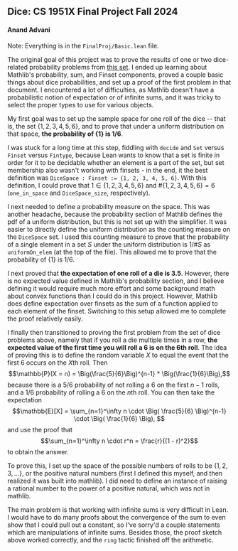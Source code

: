 ## Dice: CS 1951X Final Project Fall 2024
#### Anand Advani

Note: Everything is in the `FinalProj/Basic.lean` file.

The original goal of this project was to prove the results of one or two dice-related probability problems from [this set](https://www.madandmoonly.com/doctormatt/mathematics/dice1.pdf). I ended up learning about Mathlib's probability, sum, and Finset components, proved a couple basic things about dice probabilities, and set up a proof of the first problem in that document. I encountered a lot of difficulties, as Mathlib doesn't have a probabilistic notion of expectation or of infinite sums, and it was tricky to select the proper types to use for various objects.

My first goal was to set up the sample space for one roll of the dice -- that is, the set $\{1, 2, 3, 4, 5, 6\}$, and to prove that under a uniform distribution on that space, **the probability of $\{1\}$ is $1/6$**.

I was stuck for a long time at this step, fiddling with `decide` and `Set` versus `Finset` versus `Fintype`, because Lean wants to know that a set is finite in order for it to be decidable whether an element is a part of the set, but set membership also wasn't working with finsets - in the end, it the best definition was `DiceSpace : Finset := {1, 2, 3, 4, 5, 6}`. With this definition, I could prove that $1 \in \{1, 2, 3, 4, 5, 6\}$ and $\#\{1, 2, 3, 4, 5, 6\} = 6$ (`one_in_space` and `DiceSpace_size`, respectively).

I next needed to define a probability measure on the space. This was another headache, because the probability section of Mathlib defines the pdf of a uniform distribution, but this is not set up with the simplifier. It was easier to directly define the uniform distribution as the counting measure on the `DiceSpace` set. I used this counting measure to prove that the probability of a single element in a set $S$ under the uniform distribution is $1/\#S$ as `uniformOn_elem` (at the top of the file). This allowed me to prove that the probability of $\{1\}$ is $1/6$.

I next proved that **the expectation of one roll of a die is 3.5**. However, there is no expected value defined in Mathlib's probability section, and I believe defining it would require much more effort and some background math about convex functions than I could do in this project. However, Mathlib does define expectation over finsets as the sum of a function applied to each element of the finset. Switching to this setup allowed me to complete the proof relatively easily.

I finally then transitioned to proving the first problem from the set of dice problems above, namely that if you roll a die multiple times in a row, **the expected value of the first time you will roll a 6 is on the 6th roll**. The idea of proving this is to define the random variable $X$ to equal the event that the first 6 occurs on the $X$th roll. Then $$\mathbb{P}(X = n) = \Big(\frac{5}{6}\Big)^{n-1} * \Big(\frac{1}{6}\Big),$$ because there is a 5/6 probability of not rolling a 6 on the first $n-1$ rolls, and a 1/6 probability of rolling a 6 on the $n$th roll. You can then take the expectation $$\mathbb{E}[X] = \sum_{n=1}^\infty n \cdot \Big( \frac{5}{6} \Big)^{n-1} \cdot \Big( \frac{1}{6} \Big), $$ and use the proof that $$\sum_{n=1}^\infty n \cdot r^n = \frac{r}{(1 - r)^2}$$ to obtain the answer.

To prove this, I set up the space of the possible numbers of rolls to be $\{1, 2, 3, ...\}$, or the positive natural numbers (first I defined this myself, and then realized it was built into mathlib). I did need to define an instance of raising a rational number to the power of a positive natural, which was not in mathlib.

The main problem is that working with infinite sums is very difficult in Lean. I would have to do many proofs about the convergence of the sum to even show that I could pull out a constant, so I've sorry'd a couple statements which are manipulations of infinite sums. Besides those, the proof sketch above worked correctly, and the `ring` tactic finished off the arithmetic.